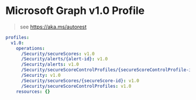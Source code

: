 # Microsoft Graph v1.0 Profile

> see https://aka.ms/autorest

``` yaml
profiles:
  v1.0:
    operations:
      /Security/secureScores: v1.0
      /Security/alerts/{alert-id}: v1.0
      /Security/alerts: v1.0
      /Security/secureScoreControlProfiles/{secureScoreControlProfile-id}: v1.0
      /Security: v1.0
      /Security/secureScores/{secureScore-id}: v1.0
      /Security/secureScoreControlProfiles: v1.0
    resources: {}

```
